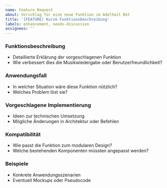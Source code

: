 ```yaml
---
name: Feature Request
about: Vorschlag für eine neue Funktion im Adelheit Bot
title: '[FEATURE] Kurze Funktionsbeschreibung'
labels: enhancement, needs-discussion
assignees: ''
---
```


### Funktionsbeschreibung
- Detaillierte Erklärung der vorgeschlagenen Funktion
- Wie verbessert dies die Musikwiedergabe oder Benutzerfreundlichkeit?

### Anwendungsfall
- In welcher Situation wäre diese Funktion nützlich?
- Welches Problem löst sie?

### Vorgeschlagene Implementierung
- Ideen zur technischen Umsetzung
- Mögliche Änderungen in Architektur oder Befehlen

### Kompatibilität
- Wie passt die Funktion zum modularen Design?
- Welche bestehenden Komponenten müssten angepasst werden?

### Beispiele
- Konkrete Anwendungsszenarien
- Eventuell Mockups oder Pseudocode